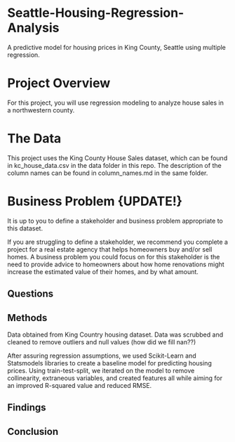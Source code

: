 # Seattle-Housing-Regression-Analysis
A predictive model for housing prices in King County, Seattle using multiple regression.

# Project Overview
For this project, you will use regression modeling to analyze house sales in a northwestern county.

# The Data
This project uses the King County House Sales dataset, which can be found in kc_house_data.csv in the data folder in this repo. The description of the column names can be found in column_names.md in the same folder.

# Business Problem {UPDATE!}
It is up to you to define a stakeholder and business problem appropriate to this dataset.

If you are struggling to define a stakeholder, we recommend you complete a project for a real estate agency that helps homeowners buy and/or sell homes. A business problem you could focus on for this stakeholder is the need to provide advice to homeowners about how home renovations might increase the estimated value of their homes, and by what amount.

## Questions

## Methods
Data obtained from King Country housing dataset. Data was scrubbed and cleaned to remove outliers and null values (how did we fill nan??)

After assuring regression assumptions, we used Scikit-Learn and Statsmodels libraries to create a baseline model for predicting housing prices. Using train-test-split, we iterated on the model to remove collinearity, extraneous variables, and created features all while aiming for an improved R-squared value and reduced RMSE.

## Findings

## Conclusion
